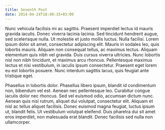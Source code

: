 ```yaml
---
title: Seventh Post
date: 2014-04-24T18:49:33+03:00
---
```


Nunc vehicula facilisis mi ac sagittis. Praesent imperdiet lectus id mauris gravida iaculis. Donec viverra lacinia lacinia. Sed tincidunt hendrerit augue, sed scelerisque nulla. Ut molestie et justo mollis luctus. Nulla facilisi. Lorem ipsum dolor sit amet, consectetur adipiscing elit. Mauris in sodales leo, quis lobortis mauris. Aliquam non consequat tellus, ac maximus lectus. Aliquam elementum quis nibh vel gravida. Duis cursus viverra ultricies. Nunc lobortis nisl non nibh tincidunt, et maximus arcu rhoncus. Pellentesque maximus lectus et nisi vestibulum, in iaculis ipsum consectetur. Praesent eget lorem eu est lobortis posuere. Nunc interdum sagittis lacus, quis feugiat ante tristique eget. 

Phasellus in lobortis dolor. Phasellus libero ipsum, blandit id condimentum non, bibendum vel est. Aenean nec pellentesque leo. Curabitur congue iaculis dolor nec rhoncus. Sed vel euismod odio, accumsan dictum nunc. Aenean quis nisi rutrum, aliquet dui volutpat, consectetur elit. Aliquam et nisl ac tellus aliquet facilisis. Donec euismod magna feugiat, luctus ipsum ut, blandit felis. Ut vestibulum volutpat eleifend. Duis pharetra dui sit amet eros imperdiet, non malesuada erat blandit. Donec facilisis sed nulla non ullamcorper. 